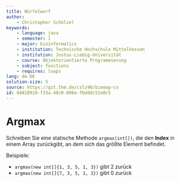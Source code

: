 ```yaml
---
title: Würfelwurf
author:
    - Christopher Schölzel
keywords:
    - language: java
    - semester: 1
    - major: bioinformatics
    - institution: Technische Hochschule Mittelhessen
    - institution: Justus-Liebig-Universität
    - course: Objektorientierte Programmierung
    - subject: functions
    - requires: loops
lang: de-DE
solution-size: 5
source: https://git.thm.de/cslz90/bimoop-cs
id: 04818910-f33a-48c0-896e-fbdddc51e0c5
---
```


# Argmax

Schreiben Sie eine statische Methode `argmax(int[])`, die den
**Index** in einem Array zurückgibt, an dem sich das größte Element befindet.

Beispiele:

* `argmax(new int[]{1, 3, 5, 1, 3})` gibt 2 zurück
* `argmax(new int[]{7, 3, 5, 1, 3})` gibt 0 zurück
